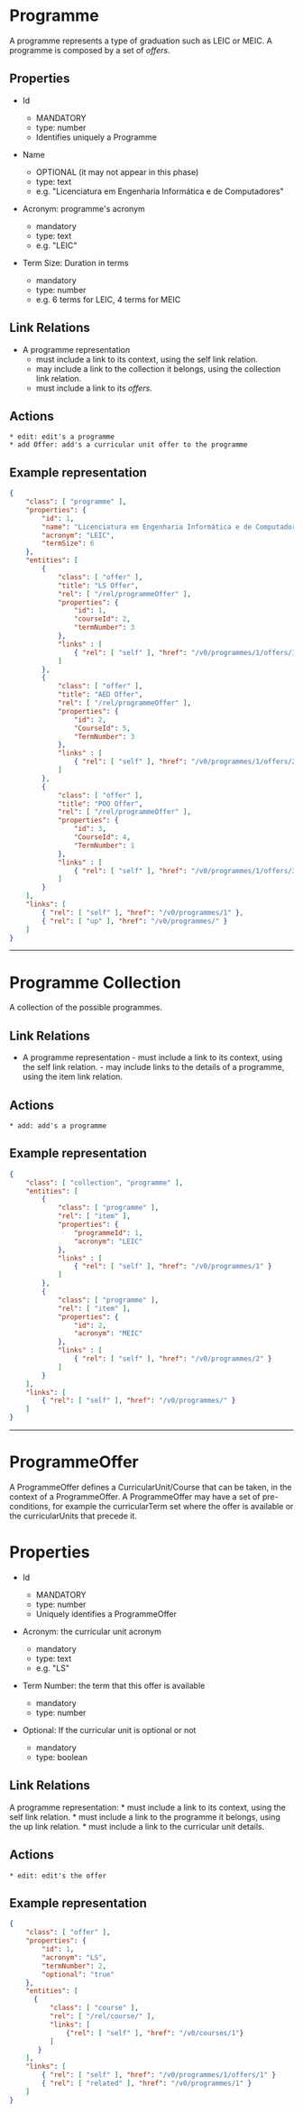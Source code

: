 # Programme

A programme represents a type of graduation such as LEIC or MEIC. 
A programme is composed by a set of _offers_. 

## Properties
   * Id
      - MANDATORY
      - type: number
      - Identifies uniquely a Programme
   * Name   
      -  OPTIONAL (it may not appear in this phase)
      -  type: text
      -  e.g. "Licenciatura em Engenharia Informática e de Computadores"
    
   * Acronym: programme's acronym
      - mandatory
      - type: text
      - e.g. "LEIC"

   * Term Size: Duration in terms
      - mandatory
      - type: number
      - e.g. 6 terms for LEIC, 4 terms for MEIC


## Link Relations
   * A programme representation
      - must include a link to its context, using the self link relation.
      - may include a link to the collection it belongs, using the collection link relation.
      - must include a link to its _offers_.

## Actions
    * edit: edit's a programme
    * add Offer: add's a curricular unit offer to the programme

## Example representation
```json
{
    "class": [ "programme" ],
    "properties": {
        "id": 1,
        "name": "Licenciatura em Engenharia Informática e de Computadores", 
        "acronym": "LEIC",
        "termSize": 6
    },
    "entities": [
        {
            "class": [ "offer" ],
            "title": "LS Offer",
            "rel": [ "/rel/programmeOffer" ],
            "properties": {
                "id": 1,
                "courseId": 2,
                "termNumber": 3
            },
            "links" : [
                { "rel": [ "self" ], "href": "/v0/programmes/1/offers/1"}
            ]
        },
        {
            "class": [ "offer" ],
            "title": "AED Offer",
            "rel": [ "/rel/programmeOffer" ],
            "properties": {
                "id": 2,
                "CourseId": 5,
                "TermNumber": 3
            },
            "links" : [
                { "rel": [ "self" ], "href": "/v0/programmes/1/offers/2"}
            ]
        },
        {
            "class": [ "offer" ],
            "title": "POO Offer",
            "rel": [ "/rel/programmeOffer" ],
            "properties": {
                "id": 3,
                "CourseId": 4,
                "TermNumber": 1
            },
            "links" : [
                { "rel": [ "self" ], "href": "/v0/programmes/1/offers/3"}
            ]
        }
    ],
    "links": [
        { "rel": [ "self" ], "href": "/v0/programmes/1" },
        { "rel": [ "up" ], "href": "/v0/programmes/" }
    ]
}
```

---------------------------------------------------------------------
# Programme Collection
A collection of the possible programmes.

## Link Relations
   * A programme representation
    - must include a link to its context, using the self link relation.
    - may include links to the details of a programme, using the item link relation.

## Actions
    * add: add's a programme

## Example representation
```json
{
    "class": [ "collection", "programme" ],
    "entities": [
        {
            "class": [ "programme" ],
            "rel": [ "item" ],
            "properties": {
                "programmeId": 1,
                "acronym": "LEIC"
            },
            "links" : [
                { "rel": [ "self" ], "href": "/v0/programmes/1" }
            ]
        },
        {
            "class": [ "programme" ],
            "rel": [ "item" ],
            "properties": {
                "id": 2,
                "acronym": "MEIC"
            },
            "links" : [
                { "rel": [ "self" ], "href": "/v0/programmes/2" }
            ]
        }
    ],
    "links": [
        { "rel": [ "self" ], "href": "/v0/programmes/" }
    ]
}
```


---------------------------------------------------------------------

# ProgrammeOffer
   A ProgrammeOffer defines a CurricularUnit/Course that can be taken, in the context of a ProgrammeOffer.
   A ProgrammeOffer may have a set of pre-conditions, for example the curricularTerm set where the offer is available or the curricularUnits that precede it.

# Properties
   * Id
      - MANDATORY
      - type: number
      - Uniquely identifies a ProgrammeOffer
      
   * Acronym: the curricular unit acronym
      - mandatory
      - type: text
      - e.g. "LS"

   * Term Number: the term that this offer is available
      - mandatory
      - type: number

   * Optional: If the curricular unit is optional or not
      - mandatory
      - type: boolean  

## Link Relations
   A programme representation:
       * must include a link to its context, using the self link relation.
       * must include a link to the programme it belongs, using the up link relation.
       * must include a link to the curricular unit details.

## Actions
    * edit: edit's the offer

## Example representation
```json
{
    "class": [ "offer" ],
    "properties": {
        "id": 1,
        "acronym": "LS",
        "termNumber": 2,
        "optional": "true"
    },
    "entities": [
      {
          "class": [ "course" ],
          "rel": [ "/rel/course/" ],
          "links": [
              {"rel": [ "self" ], "href": "/v0/courses/1"}
          ]
       }
    ],
    "links": [
        { "rel": [ "self" ], "href": "/v0/programmes/1/offers/1" }
        { "rel": [ "related" ], "href": "/v0/programmes/1" }
    ]
}
```


